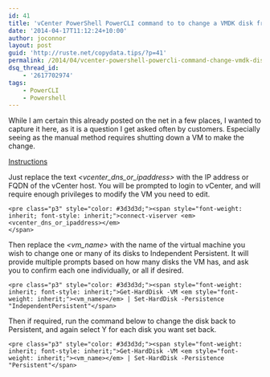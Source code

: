 ```yaml
---
id: 41
title: 'vCenter PowerShell PowerCLI command to to change a VMDK disk from non-persistent to persistent without powering down the VM'
date: '2014-04-17T11:12:24+10:00'
author: joconnor
layout: post
guid: 'http://ruste.net/copydata.tips/?p=41'
permalink: /2014/04/vcenter-powershell-powercli-command-change-vmdk-disk-non-persistent-persistent-without-powering-vm/
dsq_thread_id:
    - '2617702974'
tags:
    - PowerCLI
    - Powershell
---
```


While I am certain this already posted on the net in a few places, I wanted to capture it here, as it is a question I get asked often by customers. Especially seeing as the manual method requires shutting down a VM to make the change.

<span style="text-decoration: underline;">Instructions</span>

Just replace the text <span class="s1" style="font-weight: inherit; font-style: inherit;">*&lt;vcenter\_dns\_or\_ipaddress&gt;* </span>with the IP address or FQDN of the vCenter host. You will be prompted to login to vCenter, and will require enough privileges to modify the VM you need to edit.

```
<pre class="p3" style="color: #3d3d3d;"><span style="font-weight: inherit; font-style: inherit;">connect-viserver <em><vcenter_dns_or_ipaddress></em>
</span>
```

Then replace the <span class="s1" style="font-weight: inherit; font-style: inherit;">*&lt;vm\_name&gt;* </span>with the name of the virtual machine you wish to change one or many of its disks to Independent Persistent. It will provide multiple prompts based on how many disks the VM has, and ask you to confirm each one individually, or all if desired.

```
<pre class="p3" style="color: #3d3d3d;"><span style="font-weight: inherit; font-style: inherit;">Get-HardDisk -VM <em style="font-weight: inherit;"><vm_name></em> | Set-HardDisk -Persistence "IndependentPersistent"</span>
```

Then if required, run the command below to change the disk back to Persistent, and again select Y for each disk you want set back.

```
<pre class="p3" style="color: #3d3d3d;"><span style="font-weight: inherit; font-style: inherit;">Get-HardDisk -VM <em style="font-weight: inherit;"><vm_name></em> | Set-HardDisk -Persistence "Persistent"</span>
```